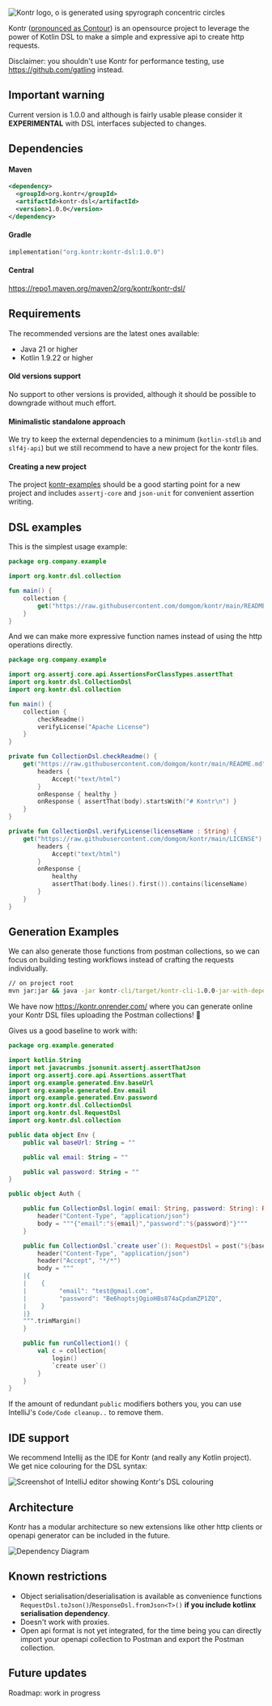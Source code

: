 ![Kontr logo, o is generated using spyrograph concentric circles](.img/kontr-text-and-logo-dark-bg.svg)

Kontr ([pronounced as Contour](https://dictionary.cambridge.org/pronunciation/english/contour)) is an opensource project to leverage the power of Kotlin DSL to make a simple and expressive api to create http requests.

Disclaimer: you shouldn't use Kontr for performance testing, use https://github.com/gatling instead.

## Important warning
Current version is 1.0.0 and although is fairly usable please consider it **EXPERIMENTAL** with DSL interfaces subjected to changes.

## Dependencies
#### Maven
```xml
<dependency>
  <groupId>org.kontr</groupId>
  <artifactId>kontr-dsl</artifactId>
  <version>1.0.0</version>
</dependency>
```
#### Gradle
```kts
implementation("org.kontr:kontr-dsl:1.0.0")
```
#### Central
https://repo1.maven.org/maven2/org/kontr/kontr-dsl/

## Requirements
The recommended versions are the latest ones available:
- Java 21 or higher
- Kotlin 1.9.22 or higher

#### Old versions support
No support to other versions is provided, although it should be possible to downgrade without much effort.
#### Minimalistic standalone approach
We try to keep the external dependencies to a minimum (`kotlin-stdlib` and `slf4j-api`) but we still recommend to have a new project for the kontr files.
#### Creating a new project
The project [kontr-examples](/kontr-examples) should be a good starting point for a new project and includes `assertj-core` and `json-unit` for convenient assertion writing.

## DSL examples
This is the simplest usage example:
```kotlin
package org.company.example

import org.kontr.dsl.collection

fun main() {
    collection {
        get("https://raw.githubusercontent.com/domgom/kontr/main/README.md") { onResponse { ok } }
    }
}
```
And we can make more expressive function names instead of using the http operations directly.

```kotlin
package org.company.example

import org.assertj.core.api.AssertionsForClassTypes.assertThat
import org.kontr.dsl.CollectionDsl
import org.kontr.dsl.collection

fun main() {
    collection {
        checkReadme()
        verifyLicense("Apache License")
    }
}

private fun CollectionDsl.checkReadme() {
    get("https://raw.githubusercontent.com/domgom/kontr/main/README.md") {
        headers {
            Accept("text/html")
        }
        onResponse { healthy }
        onResponse { assertThat(body).startsWith("# Kontr\n") }
    }
}

private fun CollectionDsl.verifyLicense(licenseName : String) {
    get("https://raw.githubusercontent.com/domgom/kontr/main/LICENSE") {
        headers {
            Accept("text/html")
        }
        onResponse {
            healthy
            assertThat(body.lines().first()).contains(licenseName)
        }
    }
}
```

## Generation Examples
We can also generate those functions from postman collections, so we can focus on building testing workflows instead of crafting the requests individually.
```cmd
// on project root
mvn jar:jar && java -jar kontr-cli/target/kontr-cli-1.0.0-jar-with-dependencies.jar gp "kontr-generator-postman/src/test/resources/weather.api.postman_collection.json" "kontr-cli/target/generated-sources/postman" "org.example.generated" "Collection"
```

We have now https://kontr.onrender.com/ where you can generate online your Kontr DSL files uploading the Postman collections! :rocket:

Gives us a good baseline  to work with:
```kotlin
package org.example.generated

import kotlin.String
import net.javacrumbs.jsonunit.assertj.assertThatJson
import org.assertj.core.api.Assertions.assertThat
import org.example.generated.Env.baseUrl
import org.example.generated.Env.email
import org.example.generated.Env.password
import org.kontr.dsl.CollectionDsl
import org.kontr.dsl.RequestDsl
import org.kontr.dsl.collection

public data object Env {
    public val baseUrl: String = ""

    public val email: String = ""

    public val password: String = ""
}

public object Auth {

    public fun CollectionDsl.login( email: String, password: String): RequestDsl = post("${baseUrl}/api/login"){
        header("Content-Type", "application/json")
        body = """{"email":"${email}","password":"${password}"}"""
    }

    public fun CollectionDsl.`create user`(): RequestDsl = post("${baseUrl}/api/user"){
        header("Content-Type", "application/json")
        header("Accept", "*/*")
        body = """
    |{    
    |    {
    |         "email": "test@gmail.com",
    |         "password": "Be6hoptsjOgioHBs874aCpdamZP1ZQ",  
    |    }
    |}
    """.trimMargin()
    }

    public fun runCollection1() {
        val c = collection{
            login()
            `create user`()
        }
    }
}
```
If the amount of redundant `public` modifiers bothers you, you can use IntelliJ's `Code/Code cleanup..` to remove them.

## IDE support
We recommend Intellij as the IDE for Kontr (and really any Kotlin project). We get nice colouring for the DSL syntax:

![Screenshot of IntelliJ editor showing Kontr's DSL colouring](.img/weather-api-syntax-hightlight.png)


## Architecture
Kontr has a modular architecture so new extensions like other http clients or openapi generator can be included in the future.


![Dependency Diagram](.img/kontr-deps.svg)


## Known restrictions
- Object serialisation/deserialisation is available as convenience functions `RequestDsl.toJson()`/`ResponseDsl.fromJson<T>()` **if you include kotlinx serialisation dependency**.
- Doesn't work with proxies.
- Open api format is not yet integrated, for the time being you can directly import your openapi collection to Postman and export the Postman collection.

## Future updates
Roadmap: work in progress
